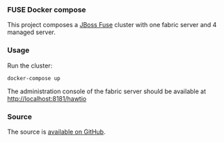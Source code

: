 ### FUSE Docker compose 

This project composes a [JBoss Fuse](http://www.jboss.org/products/fuse/overview/) cluster with one fabric server and 4 managed server.

### Usage

Run the cluster:

    docker-compose up

The administration console of the fabric server should be available at [http://localhost:8181/hawtio](http://localhost:8181/hawtio)


### Source

The source is [available on GitHub](https://github.com/dwi67/docker-jboss-fuse-6.3-cluster).